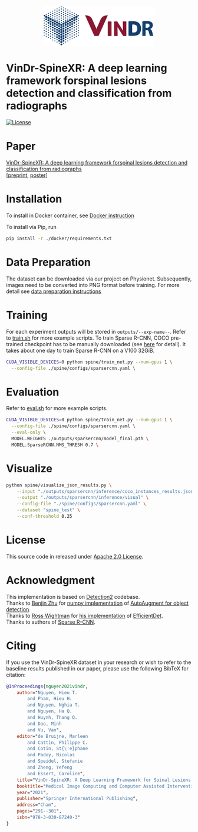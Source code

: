 [<div style="text-align:center"><img src=".github/logo-VinBigData-2020-ngang-blue.png" width="300"></div>](https://vindr.ai/)

# VinDr-SpineXR: A deep learning framework forspinal lesions detection and classification from radiographs
<!-- <div align="center"> -->

[![License](https://img.shields.io/badge/License-Apache_2.0-blue.svg)](https://opensource.org/licenses/Apache-2.0)

<!-- </div> -->

# Paper 
 [VinDr-SpineXR: A deep learning framework forspinal lesions detection and classification from radiographs](https://link.springer.com/chapter/10.1007/978-3-030-87240-3_28) \
 \[[preprint](https://arxiv.org/abs/2106.12930), [poster](https://drive.google.com/file/d/1IiLivi_VQ91W4R7RJuEz2Fw7E_df8evE/view?usp=sharing)\]
# Installation
To install in Docker container, see [Docker instruction](docker/README.md)

To install via Pip, run 
```bash
pip install -r ./docker/requirements.txt
```


# Data Preparation
The dataset can be downloaded via our project on Physionet. Subsequently, images need to be converted into PNG format before training. For more detail see [data preparation instructions](data/README.md)

# Training
For each experiment outputs will be stored in `outputs/--exp-name--`. Refer to [train.sh](train.sh) for more example scripts.
To train Sparse R-CNN, COCO pre-trained checkpoint has to be manually downloaded (see [here](data/README.md) for detail).
It takes about one day to train Sparse R-CNN on a V100 32GiB.

```bash
CUDA_VISIBLE_DEVICES=0 python spine/train_net.py --num-gpus 1 \
  --config-file ./spine/configs/sparsercnn.yaml \
```

# Evaluation
Refer to [eval.sh](eval.sh) for more example scripts.
```bash
CUDA_VISIBLE_DEVICES=0 python spine/train_net.py --num-gpus 1 \
  --config-file ./spine/configs/sparsercnn.yaml \
  --eval-only \
  MODEL.WEIGHTS ./outputs/sparsercnn/model_final.pth \
  MODEL.SparseRCNN.NMS_THRESH 0.7 \
```
# Visualize
```bash
python spine/visualize_json_results.py \
    --input "./outputs/sparsercnn/inference/coco_instances_results.json" \
    --output "./outputs/sparsercnn/inference/visual" \
    --config-file "./spine/configs/sparsercnn.yaml" \
    --dataset "spine_test" \
    --conf-threshold 0.25
```
# License
This source code in released under [Apache 2.0 License](LICENSE).


# Acknowledgment
This implementation is based on [Detection2](https://github.com/facebookresearch/detectron2) codebase.\
Thanks to [Benjin Zhu](https://github.com/poodarchu) for [numpy implementation](https://github.com/poodarchu/learn_aug_for_object_detection.numpy/tree/add-license-1) of [AutoAugment for object detection](https://link.springer.com/chapter/10.1007%2F978-3-030-58583-9_34). \
Thanks to [Ross Wightman](https://github.com/rwightman) for [his implementation](https://github.com/rwightman/efficientdet-pytorch) of [EfficientDet](https://openaccess.thecvf.com/content_CVPR_2020/html/Tan_EfficientDet_Scalable_and_Efficient_Object_Detection_CVPR_2020_paper.html).\
Thanks to authors of [Sparse R-CNN](https://github.com/PeizeSun/SparseR-CNN).


# Citing
If you use the VinDr-SpineXR dataset in your research or wish to refer to the baseline results published in our paper, please use the following BibTeX for citation:

```BibTeX
@InProceedings{nguyen2021vindr,
    author="Nguyen, Hieu T.
        and Pham, Hieu H.
        and Nguyen, Nghia T.
        and Nguyen, Ha Q.
        and Huynh, Thang Q.
        and Dao, Minh
        and Vu, Van",
    editor="de Bruijne, Marleen
        and Cattin, Philippe C.
        and Cotin, St{\'e}phane
        and Padoy, Nicolas
        and Speidel, Stefanie
        and Zheng, Yefeng
        and Essert, Caroline",
    title="VinDr-SpineXR: A Deep Learning Framework for Spinal Lesions Detection and Classification from Radiographs",
    booktitle="Medical Image Computing and Computer Assisted Intervention -- MICCAI 2021",
    year="2021",
    publisher="Springer International Publishing",
    address="Cham",
    pages="291--301",
    isbn="978-3-030-87240-3"
}
```
